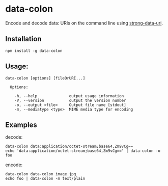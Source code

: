 # data-colon
Encode and decode data: URIs on the command line using [strong-data-uri](https://github.com/strongloop/strong-data-uri).

## Installation

    npm install -g data-colon

## Usage:

    data-colon [options] [fileOrURI...]

      Options:

        -h, --help              output usage information
        -V, --version           output the version number
        -o, --output <file>     Output file name [stdout]
        -m, --mediatype <type>  MIME media type for encoding

## Examples

decode:

    data-colon data:application/octet-stream;base64,Zm9vCg==
    echo 'data:application/octet-stream;base64,Zm9vCg==' | data-colon -o foo

encode:

    data-colon data-colon image.jpg
    echo foo | data-colon -m text/plain
